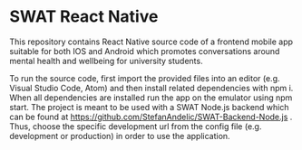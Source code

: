 # SWAT React Native


This repository contains React Native source code of a frontend mobile app suitable for both IOS and Android which promotes conversations around mental health and wellbeing for university students. 

To run the source code, first import the provided files into an editor (e.g. Visual Studio Code, Atom) and then install related dependencies with npm i. When all dependencies are installed run the app on the emulator using npm start. The project is meant to be used with a SWAT Node.js backend which can be found at https://github.com/StefanAndelic/SWAT-Backend-Node.js . Thus, choose the specific development url from the config file (e.g. development or production) in order to use the application.

